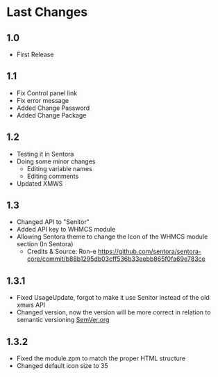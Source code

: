 # Last Changes #

## 1.0 ##
- First Release

## 1.1 ##
- Fix Control panel link
- Fix error message
- Added Change Password
- Added Change Package

## 1.2 ##
- Testing it in Sentora
- Doing some minor changes
	- Editing variable names
	- Editing comments
- Updated XMWS

## 1.3 ##
- Changed API to "Senitor"
- Added API key to WHMCS module
- Allowing Sentora theme to change the Icon of the WHMCS module section (In Sentora)
	- Credits & Source: Ron-e https://github.com/sentora/sentora-core/commit/b88b1295db03cff536b33eebb865f0fa69e783ce

## 1.3.1 ##
- Fixed UsageUpdate, forgot to make it use Senitor instead of the old xmws API
- Changed version, now the version will be more correct in relation to semantic versioning [SemVer.org](http://semver.org)

## 1.3.2 ##
- Fixed the module.zpm to match the proper HTML structure
- Changed default icon size to 35
